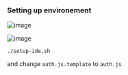 
### Setting up environement

![image](https://cloud.githubusercontent.com/assets/1287098/7170004/1f41eca6-e3d3-11e4-8f06-6dbe542ea041.png)

![image](https://cloud.githubusercontent.com/assets/1287098/7170017/386c127e-e3d3-11e4-84bb-51d2d8b81ff4.png)

```
./setup-ide.sh
```

and change `auth.js.template` to `auth.js`
